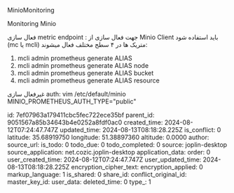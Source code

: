 MinioMonitoring

Monitoring Minio

 
 فعال سازی metric endpoint :
جهت فعال سازی از Minio Client باید استفاده شود (mc یا mcli)
متریک ها در ۴ سطح مختلف فعال میشوند:
1) mcli admin prometheus generate ALIAS
2) mcli admin prometheus generate ALIAS node
3) mcli admin prometheus generate ALIAS bucket
4) mcli admin prometheus generate ALIAS resource

غیرفعال سازی auth:
vim /etc/default/minio
MINIO_PROMETHEUS_AUTH_TYPE="public"

id: 7ef07963a179411cbc5fec722ece35bf
parent_id: 9051567a85b34643b4e0252a8fdf0ac0
created_time: 2024-08-12T07:24:47.747Z
updated_time: 2024-08-13T08:18:28.225Z
is_conflict: 0
latitude: 35.68919750
longitude: 51.38897360
altitude: 0.0000
author: 
source_url: 
is_todo: 0
todo_due: 0
todo_completed: 0
source: joplin-desktop
source_application: net.cozic.joplin-desktop
application_data: 
order: 0
user_created_time: 2024-08-12T07:24:47.747Z
user_updated_time: 2024-08-13T08:18:28.225Z
encryption_cipher_text: 
encryption_applied: 0
markup_language: 1
is_shared: 0
share_id: 
conflict_original_id: 
master_key_id: 
user_data: 
deleted_time: 0
type_: 1